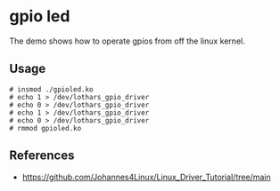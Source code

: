 # gpio led

The demo shows how to operate gpios from off the linux kernel.

## Usage

```
# insmod ./gpioled.ko
# echo 1 > /dev/lothars_gpio_driver
# echo 0 > /dev/lothars_gpio_driver
# echo 1 > /dev/lothars_gpio_driver
# echo 0 > /dev/lothars_gpio_driver
# rmmod gpioled.ko
```

## References
- https://github.com/Johannes4Linux/Linux_Driver_Tutorial/tree/main
